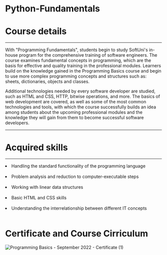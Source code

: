 # Python-Fundamentals
<h1>Course details</h1>
<hr>
With "Programming Fundamentals", students begin to study SoftUni's in-house program for the comprehensive training of software engineers. The course examines fundamental concepts in programming, which are the basis for effective and quality training in the professional modules. Learners build on the knowledge gained in the Programming Basics course and begin to use more complex programming concepts and structures such as: sheets, dictionaries, objects and classes.

Additional technologies needed by every software developer are studied, such as HTML and CSS, HTTP, bitwise operations, and more. The basics of web development are covered, as well as some of the most common technologies and tools, with which the course successfully builds an idea among students about the upcoming professional modules and the knowledge they will gain from them to become successful software developers.
<hr>
<h1>Acquired skills</h1>
<hr>
<li>Handling the standard functionality of the programming language</li><br>
<li>Problem analysis and reduction to computer-executable steps</li><br>
<li>Working with linear data structures</li><br>
<li>Basic HTML and CSS skills</li><br>
<li>Understanding the interrelationship between different IT concepts</li><br>

<h1>Certificate and Course Cirriculum</h1>

![Programming Basics - September 2022 - Certificate (1)](https://github.com/Djobsi/Python-Fundamentals/assets/122883325/333983b8-eb89-41af-ac27-1f6c83384c10)
